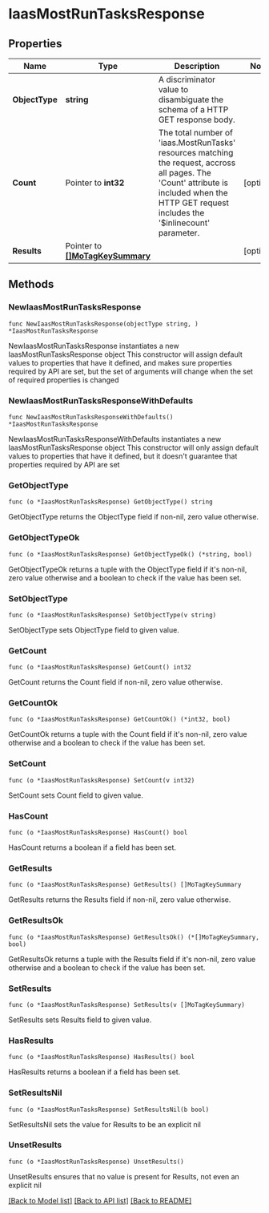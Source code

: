 # IaasMostRunTasksResponse

## Properties

Name | Type | Description | Notes
------------ | ------------- | ------------- | -------------
**ObjectType** | **string** | A discriminator value to disambiguate the schema of a HTTP GET response body. | 
**Count** | Pointer to **int32** | The total number of &#39;iaas.MostRunTasks&#39; resources matching the request, accross all pages. The &#39;Count&#39; attribute is included when the HTTP GET request includes the &#39;$inlinecount&#39; parameter. | [optional] 
**Results** | Pointer to [**[]MoTagKeySummary**](MoTagKeySummary.md) |  | [optional] 

## Methods

### NewIaasMostRunTasksResponse

`func NewIaasMostRunTasksResponse(objectType string, ) *IaasMostRunTasksResponse`

NewIaasMostRunTasksResponse instantiates a new IaasMostRunTasksResponse object
This constructor will assign default values to properties that have it defined,
and makes sure properties required by API are set, but the set of arguments
will change when the set of required properties is changed

### NewIaasMostRunTasksResponseWithDefaults

`func NewIaasMostRunTasksResponseWithDefaults() *IaasMostRunTasksResponse`

NewIaasMostRunTasksResponseWithDefaults instantiates a new IaasMostRunTasksResponse object
This constructor will only assign default values to properties that have it defined,
but it doesn't guarantee that properties required by API are set

### GetObjectType

`func (o *IaasMostRunTasksResponse) GetObjectType() string`

GetObjectType returns the ObjectType field if non-nil, zero value otherwise.

### GetObjectTypeOk

`func (o *IaasMostRunTasksResponse) GetObjectTypeOk() (*string, bool)`

GetObjectTypeOk returns a tuple with the ObjectType field if it's non-nil, zero value otherwise
and a boolean to check if the value has been set.

### SetObjectType

`func (o *IaasMostRunTasksResponse) SetObjectType(v string)`

SetObjectType sets ObjectType field to given value.


### GetCount

`func (o *IaasMostRunTasksResponse) GetCount() int32`

GetCount returns the Count field if non-nil, zero value otherwise.

### GetCountOk

`func (o *IaasMostRunTasksResponse) GetCountOk() (*int32, bool)`

GetCountOk returns a tuple with the Count field if it's non-nil, zero value otherwise
and a boolean to check if the value has been set.

### SetCount

`func (o *IaasMostRunTasksResponse) SetCount(v int32)`

SetCount sets Count field to given value.

### HasCount

`func (o *IaasMostRunTasksResponse) HasCount() bool`

HasCount returns a boolean if a field has been set.

### GetResults

`func (o *IaasMostRunTasksResponse) GetResults() []MoTagKeySummary`

GetResults returns the Results field if non-nil, zero value otherwise.

### GetResultsOk

`func (o *IaasMostRunTasksResponse) GetResultsOk() (*[]MoTagKeySummary, bool)`

GetResultsOk returns a tuple with the Results field if it's non-nil, zero value otherwise
and a boolean to check if the value has been set.

### SetResults

`func (o *IaasMostRunTasksResponse) SetResults(v []MoTagKeySummary)`

SetResults sets Results field to given value.

### HasResults

`func (o *IaasMostRunTasksResponse) HasResults() bool`

HasResults returns a boolean if a field has been set.

### SetResultsNil

`func (o *IaasMostRunTasksResponse) SetResultsNil(b bool)`

 SetResultsNil sets the value for Results to be an explicit nil

### UnsetResults
`func (o *IaasMostRunTasksResponse) UnsetResults()`

UnsetResults ensures that no value is present for Results, not even an explicit nil

[[Back to Model list]](../README.md#documentation-for-models) [[Back to API list]](../README.md#documentation-for-api-endpoints) [[Back to README]](../README.md)



